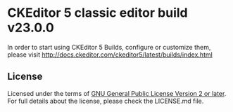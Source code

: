 CKEditor 5 classic editor build v23.0.0
=======================================

In order to start using CKEditor 5 Builds, configure or customize them, please visit http://docs.ckeditor.com/ckeditor5/latest/builds/index.html

## License

Licensed under the terms of [GNU General Public License Version 2 or later](http://www.gnu.org/licenses/gpl.html).
For full details about the license, please check the LICENSE.md file.
